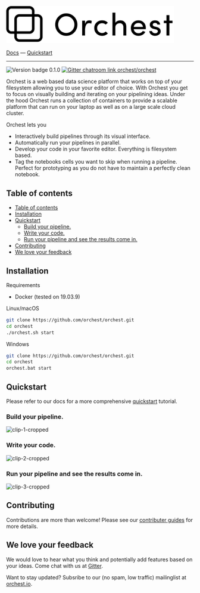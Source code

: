 <img src='docs/source/img/logo.png' width="450px" />
<br/>

[Docs](https://orchest.readthedocs.io/en/latest/) 
— [Quickstart](https://orchest.readthedocs.io/en/latest/quickstart.html) 

-----
<img alt="Version badge 0.1.0" src="https://img.shields.io/badge/version-0.1.0-blue" />  <a href="https://gitter.im/orchest/orchest"><img alt="Gitter chatroom link orchest/orchest" src="https://badges.gitter.im/orchest/orchest.svg" /></a>

Orchest is a web based data science platform that works on top of your filesystem allowing you to use your
editor of choice. With Orchest you get to focus on visually building and iterating on your
pipelining ideas. Under the hood Orchest runs a collection of containers to provide a scalable platform that can run on your laptop as well as on a large scale cloud cluster.

Orchest lets you
* Interactively build pipelines through its visual interface.
* Automatically run your pipelines in parallel.
* Develop your code in your favorite editor. Everything is filesystem based.
* Tag the notebooks cells you want to skip when running a pipeline. Perfect for prototyping as you do not 
  have to maintain a perfectly clean notebook.


## Table of contents
- [Table of contents](#table-of-contents)
- [Installation](#installation)
- [Quickstart](#quickstart)
  - [Build your pipeline.](#build-your-pipeline)
  - [Write your code.](#write-your-code)
  - [Run your pipeline and see the results come in.](#run-your-pipeline-and-see-the-results-come-in)
- [Contributing](#contributing)
- [We love your feedback](#we-love-your-feedback)


## Installation
Requirements
* Docker (tested on 19.03.9)

Linux/macOS
```bash
git clone https://github.com/orchest/orchest.git
cd orchest
./orchest.sh start
```

Windows
```bash
git clone https://github.com/orchest/orchest.git
cd orchest
orchest.bat start
```


## Quickstart
Please refer to our docs for a more comprehensive 
[quickstart](https://orchest.readthedocs.io/en/latest/quickstart.html) tutorial.

### Build your pipeline.

![clip-1-cropped](https://user-images.githubusercontent.com/1309307/82610388-8ffc7580-9bbe-11ea-8886-d045ff6b76d0.gif)

### Write your code.

![clip-2-cropped](https://user-images.githubusercontent.com/1309307/82610397-94c12980-9bbe-11ea-8e16-eb686d0cfc75.gif)

### Run your pipeline and see the results come in.

![clip-3-cropped](https://user-images.githubusercontent.com/1309307/82610401-95f25680-9bbe-11ea-9de3-b4dc44a1e01b.gif)


## Contributing
Contributions are more than welcome! Please see our 
[contributer guides](https://orchest.readthedocs.io/en/latest/development/contributer_guides.html)
for more details.


## We love your feedback
We would love to hear what you think and potentially add features based on your ideas. Come chat
with us at [Gitter](https://gitter.im/orchest).

Want to stay updated? Subsribe to our (no spam, low traffic) mailinglist at
[orchest.io](https://www.orchest.io/).
